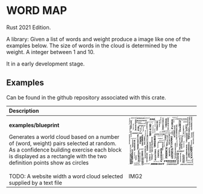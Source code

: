 # WORD MAP

Rust 2021 Edition.

A library: Given a list of words and weight produce a image like one of the examples below. The size of words in the cloud is determined by the weight. A integer between 1 and 10.

It in a early development stage.

## Examples

Can be found in the github repository associated with this crate.

<table>

<thead>

<th align="left" colspan="2">Description</th>

</thead>

<tbody align="left" style="vertical-align:top;">
<tr>
<td>

<strong>examples/blueprint</strong>

Generates a world cloud based on a number of (word, weight) pairs selected at random. As a confidence building exercise each block is displayed as a rectangle with the two definition points show as circles

</td>

<td>
<img src="https://raw.githubusercontent.com/martinfrances107/word_map/main/images/blueprint.svg" alt="A wordmap stylized as a Blueprint" title="A wordmap stylized as a Blueprint"/>
</td>

</tr>

<tr>
<td>
  TODO: A website width a word cloud selected supplied by a text file
</td>

<td>
  IMG2
</td>

</tr>

</tbody>
</table>
